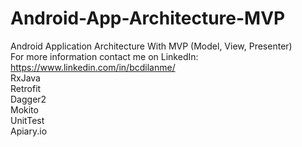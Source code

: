 # Android-App-Architecture-MVP


Android Application Architecture With MVP (Model, View, Presenter)
<br>For more information contact me on LinkedIn: https://www.linkedin.com/in/bcdilanme/ 
<br>RxJava
<br>Retrofit
<br>Dagger2
<br>Mokito
<br>UnitTest
<br>Apiary.io
